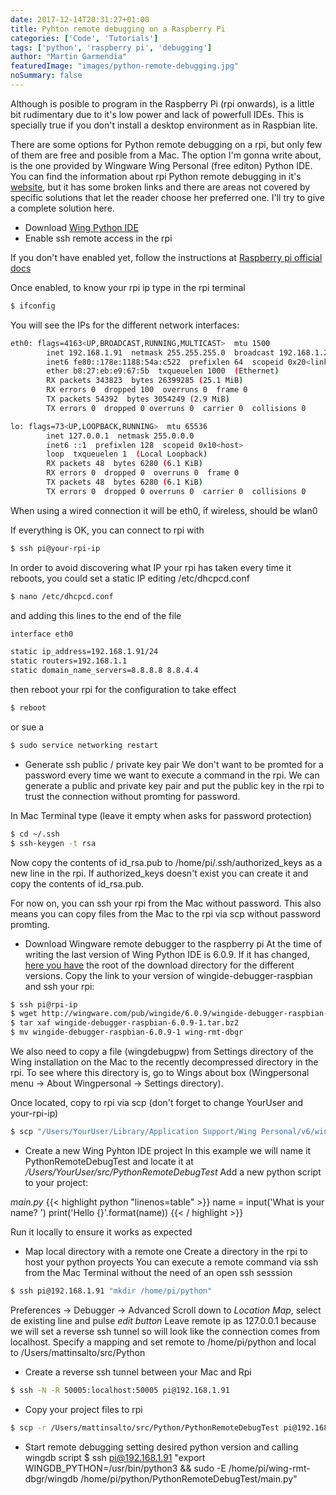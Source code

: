 ```yaml
---
date: 2017-12-14T20:31:27+01:00
title: Pyhton remote debugging on a Raspberry Pi
categories: ['Code', 'Tutorials']
tags: ['python', 'raspberry pi', 'debugging']
author: "Martin Garmendia"
featuredImage: "images/python-remote-debugging.jpg"
noSummary: false
---
```

Although is posible to program in the Raspberry Pi (rpi onwards), is a little bit rudimentary due to it's low power and lack of powerfull IDEs. This is specially true if you don't install a desktop environment as in Raspbian lite.

There are some options for Python remote debugging on a rpi, but only few of them are free and posible from a Mac. The option I'm gonna write about, is the one provided by Wingware Wing Personal (free editon) Python IDE. You can find the information about rpi Python remote debugging in it's [website][wingware-remote-dbg], but it has some broken links and there are areas not covered by specific solutions that let the reader choose her preferred one. I'll try to give a complete solution here.

* Download [Wing Python IDE][wingware-download]
* Enable ssh remote access in the rpi

If you don't have enabled yet, follow the instructions at
[Raspberry pi official docs][raspberry-ssh]

Once enabled, to know your rpi ip type in the rpi terminal
```sh
$ ifconfig
```
You will see the IPs for the different network interfaces:

```sh
eth0: flags=4163<UP,BROADCAST,RUNNING,MULTICAST>  mtu 1500
        inet 192.168.1.91  netmask 255.255.255.0  broadcast 192.168.1.255
        inet6 fe80::178e:1188:54a:c522  prefixlen 64  scopeid 0x20<link>
        ether b8:27:eb:e9:67:5b  txqueuelen 1000  (Ethernet)
        RX packets 343823  bytes 26399285 (25.1 MiB)
        RX errors 0  dropped 100  overruns 0  frame 0
        TX packets 54392  bytes 3054249 (2.9 MiB)
        TX errors 0  dropped 0 overruns 0  carrier 0  collisions 0

lo: flags=73<UP,LOOPBACK,RUNNING>  mtu 65536
        inet 127.0.0.1  netmask 255.0.0.0
        inet6 ::1  prefixlen 128  scopeid 0x10<host>
        loop  txqueuelen 1  (Local Loopback)
        RX packets 48  bytes 6280 (6.1 KiB)
        RX errors 0  dropped 0  overruns 0  frame 0
        TX packets 48  bytes 6280 (6.1 KiB)
        TX errors 0  dropped 0 overruns 0  carrier 0  collisions 0
````

When using a wired connection it will be eth0, if wireless, should be wlan0

If everything is OK, you can connect to rpi with
```sh
$ ssh pi@your-rpi-ip
```

In order to avoid discovering what IP your rpi has taken every time it reboots, you could set a static IP editing /etc/dhcpcd.conf

```sh
$ nano /etc/dhcpcd.conf
```
and adding this lines to the end of the file
```sh
interface eth0

static ip_address=192.168.1.91/24
static routers=192.168.1.1
static domain_name_servers=8.8.8.8 8.8.4.4
```

then reboot your rpi for the configuration to take effect
```sh
$ reboot
```
or 
sue a 
```sh
$ sudo service networking restart
```

* Generate ssh public / private key pair 
We don't want to be promted for a password every time we want to execute a command in the rpi. We can generate a public and private key pair and put the public key in the rpi to trust the connection without promting for password.

In Mac Terminal type (leave it empty when asks for password protection)
```sh
$ cd ~/.ssh
$ ssh-keygen -t rsa
```

Now copy the contents of id_rsa.pub to /home/pi/.ssh/authorized_keys as a new line in the rpi. If authorized_keys doesn't exist you can create it and copy the contents of id_rsa.pub.

For now on, you can ssh your rpi from the Mac without password. This also means you can copy files from the Mac to the rpi via scp without password promting.

* Download Wingware remote debugger to the raspberry pi
At the time of writing the last version of Wing Python IDE is 6.0.9. If it has changed, [here you have][wingware-remote-dbg] the root of the download directory for the different versions. Copy the link to your version of wingide-debugger-raspbian and ssh your rpi:

```sh
$ ssh pi@rpi-ip
$ wget http://wingware.com/pub/wingide/6.0.9/wingide-debugger-raspbian-6.0.9-1.tar.bz2
$ tar xaf wingide-debugger-raspbian-6.0.9-1.tar.bz2
$ mv wingide-debugger-raspbian-6.0.9-1 wing-rmt-dbgr
```

We also need to copy a file (wingdebugpw) from Settings directory of the Wing installation on the Mac to the recently decompressed directory in the rpi. To see where this directory is, go to Wings about box (Wingpersonal menu -> About Wingpersonal -> Settings directory).

Once located, copy to rpi via scp (don't forget to change YourUser and your-rpi-ip)
```sh
$ scp "/Users/YourUser/Library/Application Support/Wing Personal/v6/wingdebugpw" pi@your-rpi-ip:/home/pi/wing-rmt-dbgr
```

* Create a new Wing Pyhton IDE project
In this example we will name it PythonRemoteDebugTest 
and locate it at 
*/Users/YourUser/src/PythonRemoteDebugTest*
Add a new python script to your project: 

*main.py*
{{< highlight python "linenos=table" >}}
name = input('What is your name? ')
print('Hello {}'.format(name))
{{< / highlight >}}

Run it locally to ensure it works as expected

* Map local directory with a remote one
Create a directory in the rpi to host your python proyects
You can execute a remote command via ssh from the Mac Terminal without the need of an open ssh sesssion
```sh
$ ssh pi@192.168.1.91 "mkdir /home/pi/python"
```

Preferences -> Debugger -> Advanced
Scroll down to *Location Map*, select de existing line and pulse *edit button*
Leave remote ip as 127.0.0.1 because we will set a reverse ssh tunnel so will look like the connection comes from localhost. Specify a mapping and set remote to
/home/pi/python 
and local to 
/Users/mattinsalto/src/Python

* Create a reverse ssh tunnel between your Mac and Rpi
```sh
$ ssh -N -R 50005:localhost:50005 pi@192.168.1.91
```
* Copy your project files to rpi
```sh
$ scp -r /Users/mattinsalto/src/Python/PythonRemoteDebugTest pi@192.168.1.91:/home/pi/python
```
* Start remote debugging setting desired python version and calling wingdb script 
$ ssh pi@192.168.1.91 "export WINGDB_PYTHON=/usr/bin/python3 && sudo -E /home/pi/wing-rmt-dbgr/wingdb /home/pi/python/PythonRemoteDebugTest/main.py"

[wingware-download]: http://wingware.com/downloads/wing-personal
[wingware-remote-dbg]: http://wingware.com/pub/wingide/
[raspberry-ssh]: https://www.raspberrypi.org/documentation/remote-access/ssh/

